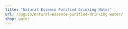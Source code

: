 ```yaml
---
title: "Natural Essence Purified Drinking Water"
url: /baguio/natural-essence-purified-drinking-water/
shop: water
---
```


